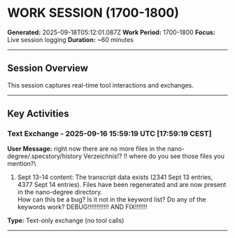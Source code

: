 # WORK SESSION (1700-1800)

**Generated:** 2025-09-18T05:12:01.087Z
**Work Period:** 1700-1800
**Focus:** Live session logging
**Duration:** ~60 minutes

---

## Session Overview

This session captures real-time tool interactions and exchanges.

---

## Key Activities

### Text Exchange - 2025-09-16 15:59:19 UTC [17:59:19 CEST]

**User Message:** right now there are no more files in the nano-degree/.specstory/history Verzeichnis!? !! where do you see those files you mention?\
  1. Sept 13-14 content: The transcript data exists (2341 Sept 13 entries, 4377 Sept 14 entries). Files have been regenerated
  and are now present in the nano-degree directory.\
How can this be a bug? Is it not in the keyword list? Do any of the keywords work? DEBUG!!!!!!!!!!!! AND FIX!!!!!!!

**Type:** Text-only exchange (no tool calls)

---

